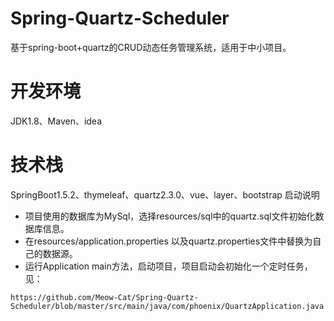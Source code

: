 # Spring-Quartz-Scheduler
基于spring-boot+quartz的CRUD动态任务管理系统，适用于中小项目。
# 开发环境
JDK1.8、Maven、idea
# 技术栈
SpringBoot1.5.2、thymeleaf、quartz2.3.0、vue、layer、bootstrap
启动说明
- 项目使用的数据库为MySql，选择resources/sql中的quartz.sql文件初始化数据库信息。
- 在resources/application.properties 以及quartz.properties文件中替换为自己的数据源。
- 运行Application main方法，启动项目，项目启动会初始化一个定时任务，见：
```
https://github.com/Meow-Cat/Spring-Quartz-Scheduler/blob/master/src/main/java/com/phoenix/QuartzApplication.java
```

